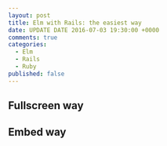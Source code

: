 ```yaml
---
layout: post
title: Elm with Rails: the easiest way
date: UPDATE DATE 2016-07-03 19:30:00 +0000
comments: true
categories:
  - Elm
  - Rails
  - Ruby
published: false
---
```


## Fullscreen way

## Embed way

